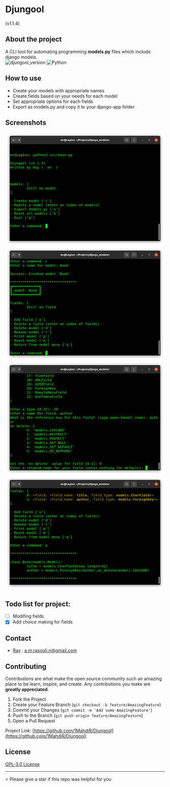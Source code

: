 # Djungool
(v1.1.4)

## About the project

A CLI tool for automating programming **models.py** files which include django models.
<br/>
![djungool_version](https://img.shields.io/github/v/tag/1MahdiR/Djungool?label=version)
![Python](https://img.shields.io/badge/Python-v3.7%5E-green?logo=python)

## How to use

- Create your models with appropriate names
- Create fields based on your needs for each model
- Set appropriate options for each fields
- Export as models.py and copy it to your django-app folder

## Screenshots

![Screenshot #1](images/screenshot_1.png)<br/>
![Screenshot #2](images/screenshot_2.png)<br/>
![Screenshot #3](images/screenshot_3.png)<br/>
![Screenshot #4](images/screenshot_4.png)<br/>

## Todo list for project:

- [ ] Modifing fields
- [x] Add choice making for fields

## Contact

- [Ray](https://github.com/1MahdiR) : a.m.rasouli.n@gmail.com

## Contributing

Contributions are what make the open source community such an amazing place to be learn, inspire, and create. Any contributions you make are **greatly appreciated**.

1. Fork the Project
2. Create your Feature Branch (`git checkout -b feature/AmazingFeature`)
3. Commit your Changes (`git commit -m 'Add some AmazingFeature'`)
4. Push to the Branch (`git push origin feature/AmazingFeature`)
5. Open a Pull Request

Project Link: [https://github.com/1MahdiR/Djungool](https://github.com/1MahdiR/Djungool)

## License

[GPL-3.0 License](https://github.com/1MahdiR/Djungool/blob/master/LICENSE)

---

⭐ Please give a star if this repo was helpful for you

